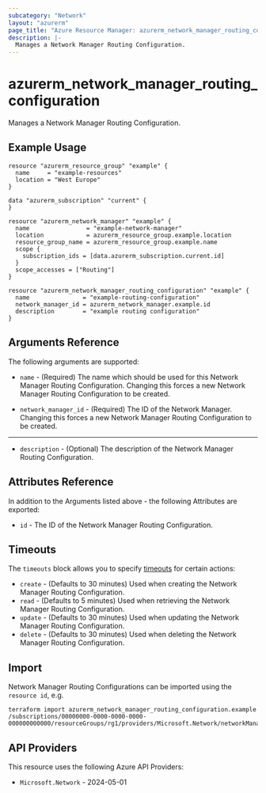 ```yaml
---
subcategory: "Network"
layout: "azurerm"
page_title: "Azure Resource Manager: azurerm_network_manager_routing_configuration"
description: |-
  Manages a Network Manager Routing Configuration.
---
```


# azurerm_network_manager_routing_configuration

Manages a Network Manager Routing Configuration.

## Example Usage

```hcl
resource "azurerm_resource_group" "example" {
  name     = "example-resources"
  location = "West Europe"
}

data "azurerm_subscription" "current" {
}

resource "azurerm_network_manager" "example" {
  name                = "example-network-manager"
  location            = azurerm_resource_group.example.location
  resource_group_name = azurerm_resource_group.example.name
  scope {
    subscription_ids = [data.azurerm_subscription.current.id]
  }
  scope_accesses = ["Routing"]
}

resource "azurerm_network_manager_routing_configuration" "example" {
  name               = "example-routing-configuration"
  network_manager_id = azurerm_network_manager.example.id
  description        = "example routing configuration"
}
```

## Arguments Reference

The following arguments are supported:

* `name` - (Required) The name which should be used for this Network Manager Routing Configuration. Changing this forces a new Network Manager Routing Configuration to be created.

* `network_manager_id` - (Required) The ID of the Network Manager. Changing this forces a new Network Manager Routing Configuration to be created.

---

* `description` - (Optional) The description of the Network Manager Routing Configuration.

## Attributes Reference

In addition to the Arguments listed above - the following Attributes are exported:

* `id` - The ID of the Network Manager Routing Configuration.

## Timeouts

The `timeouts` block allows you to specify [timeouts](https://developer.hashicorp.com/terraform/language/resources/configure#define-operation-timeouts) for certain actions:

* `create` - (Defaults to 30 minutes) Used when creating the Network Manager Routing Configuration.
* `read` - (Defaults to 5 minutes) Used when retrieving the Network Manager Routing Configuration.
* `update` - (Defaults to 30 minutes) Used when updating the Network Manager Routing Configuration.
* `delete` - (Defaults to 30 minutes) Used when deleting the Network Manager Routing Configuration.

## Import

Network Manager Routing Configurations can be imported using the `resource id`, e.g.

```shell
terraform import azurerm_network_manager_routing_configuration.example /subscriptions/00000000-0000-0000-0000-000000000000/resourceGroups/rg1/providers/Microsoft.Network/networkManagers/manager1/routingConfigurations/conf1
```

## API Providers
<!-- This section is generated, changes will be overwritten -->
This resource uses the following Azure API Providers:

* `Microsoft.Network` - 2024-05-01
